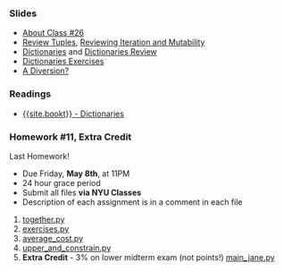<a name="class26"></a>

###  Slides

* [About Class #26](classes/26/meta.html)
* [Review Tuples](classes/25/tuples.html), [Reviewing Iteration and Mutability](classes/25/list_iteration_mutability_review.html)
* [Dictionaries](classes/25/dictionaries.html) and 
[Dictionaries Review](classes/26/review.html)
* [Dictionaries Exercises](classes/26/exercises.html)
* [A Diversion?](classes/26/diversion.html)

<!--
* Review Materials from Class 25: [Exceptions](classes/25/exceptions.html), , and [List Comprehensions](classes/25/list_comprehensions.html)
-->
	
###  Readings

* [{{site.bookt}} - Dictionaries](http://www.openbookproject.net/thinkcs/python/english3e/dictionaries.html)

<a name="homework11"></a>

###  Homework #11, Extra Credit

Last Homework!

* Due Friday, __May 8th__, at 11PM
* 24 hour grace period
* Submit all files __via NYU Classes__
* Description of each assignment is in a comment in each file

1. [together.py](homework/hw11/together.py)
2. [exercises.py](homework/hw11/exercises.py)
3. [average_cost.py](homework/hw11/average_cost.py)
4. [upper_and_constrain.py](homework/hw11/upper_and_constrain.py)
5. __Extra Credit__ - 3% on lower midterm exam (not points!) [main_jane.py](homework/hw11/main_jane.py)

